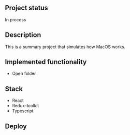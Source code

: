 
## Project status
In process


## Description

This is a summary project that simulates how MacOS works.

## Implemented functionality

- Open folder
  
## Stack

- React
- Redux-toolkit
- Typescript

## Deploy

